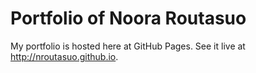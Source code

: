 # Portfolio of Noora Routasuo

My portfolio is hosted here at GitHub Pages. See it live at http://nroutasuo.github.io.

